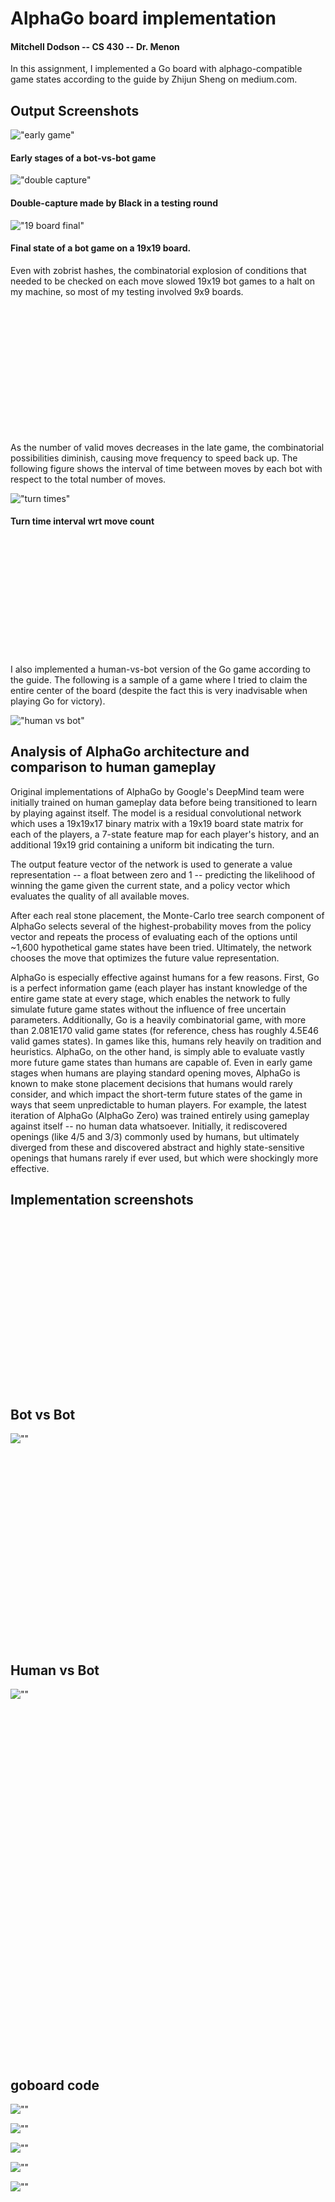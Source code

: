 #  AlphaGo board implementation

#### Mitchell Dodson -- CS 430 -- Dr. Menon

In this assignment, I implemented a Go board with alphago-compatible
game states according to the guide by Zhijun Sheng on medium.com.

## Output Screenshots


!["early game"](./early_game_black_eye.png "early game")

#### Early stages of a bot-vs-bot game


!["double capture"](./black_captures_two_groups.png "double capture")

#### Double-capture made by Black in a testing round

!["19 board final"](./final_state_of_19_board.png "19 board final")

#### Final state of a bot game on a 19x19 board.

Even with zobrist hashes, the combinatorial explosion of conditions
that needed to be checked on each move slowed 19x19 bot games to a
halt on my machine, so most of my testing involved 9x9 boards.

<br/>
<br/>
<br/>
<br/>
<br/>
<br/>
<br/>
<br/>
<br/>
<br/>
<br/>
<br/>

As the number of valid moves decreases in the late game, the
combinatorial possibilities diminish, causing move frequency to
speed back up. The following figure shows the interval of time
between moves by each bot with respect to the total number of moves.

!["turn times"](./turn_times.png "turn times")

#### Turn time interval wrt move count

<br/>
<br/>
<br/>
<br/>
<br/>
<br/>
<br/>
<br/>
<br/>
<br/>
<br/>

I also implemented a human-vs-bot version of the Go game according to
the guide. The following is a sample of a game where I tried to claim
the entire center of the board (despite the fact this is very
inadvisable when playing Go for victory).

!["human vs bot"](./human_v_bot.png "human vs bot")

## Analysis of AlphaGo architecture and comparison to human gameplay

Original implementations of AlphaGo by Google's DeepMind team were
initially trained on human gameplay data before being transitioned
to learn by playing against itself. The model is a residual
convolutional network which uses a 19x19x17 binary matrix with a
19x19 board state matrix for each of the players, a 7-state feature
map for each player's history, and an additional 19x19 grid
containing a uniform bit indicating the turn.

The output feature vector of the network is used to generate a value
representation -- a float between zero and 1 -- predicting the
likelihood of winning the game given the current state, and a
policy vector which evaluates the quality of all available moves.

After each real stone placement, the Monte-Carlo tree search
component of AlphaGo selects several of the highest-probability moves
from the policy vector and repeats the process of evaluating each
of the options until ~1,600 hypothetical game states have been tried.
Ultimately, the network chooses the move that optimizes the future
value representation.

AlphaGo is especially effective against humans for a few reasons.
First, Go is a perfect information game (each player has instant
knowledge of the entire game state at every stage, which enables
the network to fully simulate future game states without the
influence of free uncertain parameters. Additionally, Go is a heavily
combinatorial game, with more than 2.081E170 valid game states (for
reference, chess has roughly 4.5E46 valid games states). In games
like this, humans rely heavily on tradition and heuristics. AlphaGo,
on the other hand, is simply able to evaluate vastly more future game
states than humans are capable of. Even in early game stages when
humans are playing standard opening moves, AlphaGo is known to make
stone placement decisions that humans would rarely consider, and
which impact the short-term future states of the game in ways that
seem unpredictable to human players. For example, the latest
iteration of AlphaGo (AlphaGo Zero) was trained entirely using
gameplay against itself -- no human data whatsoever. Initially, it
rediscovered openings (like 4/5 and 3/3) commonly used by humans, but
ultimately diverged from these and discovered abstract and highly
state-sensitive openings that humans rarely if ever used, but which
were shockingly more effective.

## Implementation screenshots

<br/>
<br/>
<br/>
<br/>
<br/>
<br/>
<br/>
<br/>
<br/>
<br/>
<br/>
<br/>
<br/>
<br/>
<br/>
<br/>

## Bot vs Bot

![""](./bot_v_bot.png "")

<br/> <br/> <br/> <br/> <br/> <br/> <br/> <br/> <br/> <br/> <br/>
<br/> <br/> <br/> <br/> <br/> <br/> <br/>


## Human vs Bot

![""](human_v_bot_code.png "")

<br/> <br/> <br/> <br/> <br/> <br/> <br/> <br/> <br/> <br/> <br/>
<br/> <br/> <br/> <br/> <br/> <br/> <br/> <br/> <br/> <br/> <br/>
<br/> <br/> <br/> <br/> <br/> <br/> <br/> <br/> <br/> <br/> <br/>

## goboard code

![""](goboard_Board_1.png "")

![""](goboard_Board_2.png "")

![""](goboard_GameState_1.png "")

![""](goboard_GameState_2.png "")

![""](goboard_Move.png "")

<br/> <br/> <br/> <br/> <br/> <br/> <br/> <br/> <br/> <br/> <br/>
<br/> <br/> <br/> <br/> <br/> <br/> <br/> <br/> <br/> <br/> <br/>
<br/> <br/> <br/> <br/>

## gotypes code

![""](gotypes.png "")

## utils code


![""](utils_1.png "")

![""](utils_2.png "")

<br/> <br/> <br/> <br/> <br/> <br/> <br/> <br/> <br/> <br/> <br/>

<br/> <br/> <br/> <br/> <br/> <br/> <br/> <br/> <br/> <br/> <br/>

<br/> <br/> <br/> <br/><br/> <br/> <br/> <br/>

## zobrist

![""](zobrist.png "")
